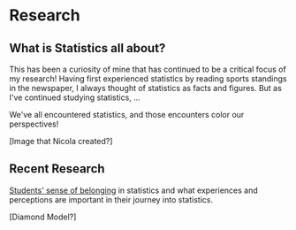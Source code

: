 # Research

## What is Statistics all about?

This has been a curiosity of mine that has continued to be a critical focus of my research! Having first experienced statistics by reading sports standings in the newspaper, I always thought of statistics as facts and figures. But as I've continued studying statistics, ...

We've all encountered statistics, and those encounters color our perspectives!

[Image that Nicola created?]

## Recent Research

[Students' sense of belonging](https://www.causeweb.org/cause/uscots/uscots23/do-i-belong-statistic-majors%E2%80%99-identity-formation-their-first-year-room-107) in statistics and what experiences and perceptions are important in their journey into statistics.

[Diamond Model?]

